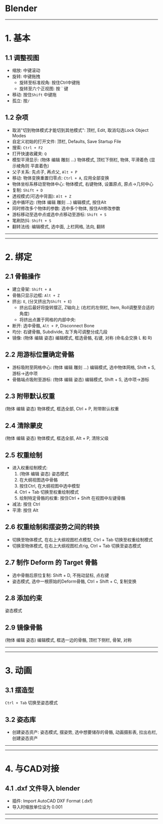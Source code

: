 # Blender
--------------------------------------------------

# 1. 基本

## 1.1 调整视图
- 缩放: 中键滚动
- 旋转: 中键拖拽
  - 旋转至标准视角: 按住Ctrl中键拖
  - 旋转至六个正视图: 按 ` 键
- 移动: 按住`Shift` 中键拖
- 孤立: 按`/`

## 1.2 杂项
- 取消"切到物体模式才能切到其他模式": 顶栏, Edit, 取消勾选Lock Object Modes
- 自定义初始的打开文件: 顶栏, Defaults, Save Startup File
- 搜索: `Ctrl + F2`
- 打开快速收藏夹: `Q`
- 模型平滑显示: (物体 编辑 雕刻 ...) 物体模式, 顶栏下侧栏, 物体, 平滑着色  (显示棱角则 平直着色) 
- 父子关系: 先点子, 再点父, `Alt + P`
- 移动: 物体变换重置归零点: `Ctrl + A`, 应用全部变换
- 物体坐标系移动至物体中心: 物体模式, 右键物体, 设置原点, 原点->几何中心
- 复制: `Shift + D`
- 透视模式(可选中背面): `Alt + Z`
- 选中循环边: (物体 编辑 雕刻 ...) 编辑模式, 按住Alt
- 同时修改多个物体的参数: 选中多个物体, 按住Alt修改参数
- 游标移动至选中点或选中点移动至游标: `Shift + S`
- 笔刷防抖: `Shift + S`
- 翻转法线: 编辑模式, 选中面, 上栏网格, 法向, 翻转


--------------------------------------------------
--------------------------------------------------
# 2. 绑定

## 2.1 骨骼操作
- 建立骨架: `Shift + A`
- 骨骼只显示边框: `Alt + Z`
- 挤出: `E`, (分叉挤出为`Shift + E`)
  - 挤出后最好将旋转摆正, Z轴向上 (右栏的左侧栏, Item, Roll调整至合适的角度)
  - 将挤出点置于网格的内部中央: 
- 断开: 选中骨骼, `Alt + P`, Disconnect Bone
- 均分: 右键骨骼, Subdivide, 左下角可调整分成几段
- 镜像: (物体 编辑 姿态) 编辑模式, 框选骨骼, 右键, 对称 (命名会交换 L 和 R)

## 2.2 用游标位置确定骨骼
- 游标吸附至网格中心: (物体 编辑 雕刻 ...) 编辑模式, 选中物体网格, Shift + S, 游标->选中项
- 骨骼端点吸附至游标: (物体 编辑 姿态) 编辑模式, Shift + S, 选中项->游标

## 2.3 附带默认权重
(物体 编辑 姿态) 物体模式, 框选全部, Ctrl + P, 附带默认权重

## 2.4 清除蒙皮
(物体 编辑 姿态) 物体模式, 框选全部, Alt + P, 清除父级

## 2.5 权重绘制
- 进入权重绘制模式:
  1. (物体 编辑 姿态) 姿态模式
  2. 在大纲视图选中骨骼
  3. 按住Ctrl, 在大纲视图中选中模型
  4. Ctrl + Tab 切换至权重绘制模式
  5. 绘制特定骨骼的权重: 按住Ctrl + Shift 在视图中左键骨骼
- 减法: 按住 Ctrl
- 平滑: 按住 Alt

## 2.6 权重绘制和摆姿势之间的转换
- 切换至物体模式, 在右上大纲视图栏点模型, Ctrl + Tab 切换至权重绘制模式
- 切换至物体模式, 在右上大纲视图栏点rig, Ctrl + Tab 切换至姿态模式

## 2.7 制作 Deform 的 Target 骨骼
- 选中骨骼后原位复制: Shift + D, 不拖动鼠标, 点右键
- 姿态模式, 选中一根原始的Deform骨骼, Ctrl + Shift + C, 复制变换

## 2.8 添加约束
姿态模式

## 2.9 镜像骨骼
(物体 编辑 姿态) 编辑模式, 框选一边的骨骼, 顶栏下侧栏, 骨架, 对称


--------------------------------------------------
--------------------------------------------------
# 3. 动画

## 3.1 摆造型
`Ctrl + Tab` 切换至姿态模式

## 3.2 姿态库
- 创建姿态资产: 姿态模式, 摆姿势, 选中想要储存的骨骼, 动画摄影表, 拉出右栏, 创建姿态资产


--------------------------------------------------
--------------------------------------------------
# 4. 与CAD对接

## 4.1 .dxf 文件导入 blender
- 插件: Import AutoCAD DXF Format (.dxf)
- 导入时缩放单位设为 0.001


--------------------------------------------------
--------------------------------------------------
